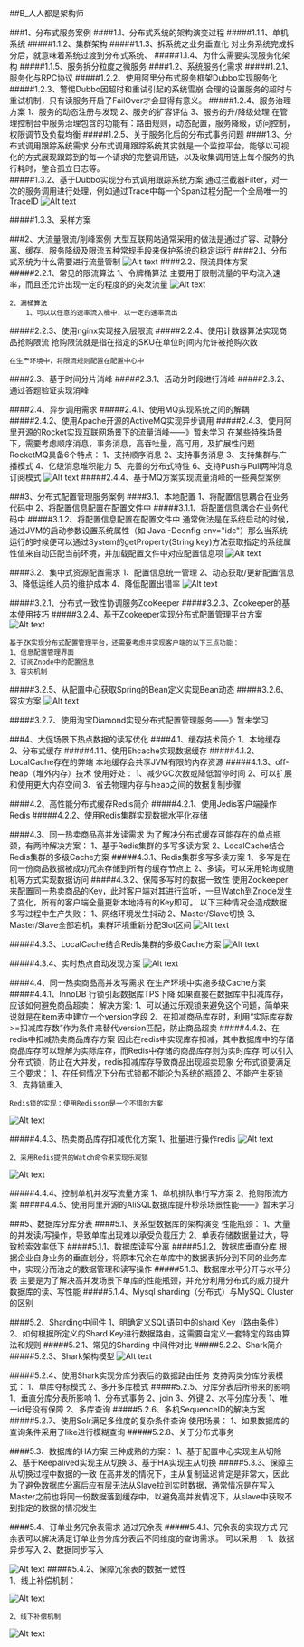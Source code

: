 

##B_人人都是架构师

###1、分布式服务案例
####1.1、分布式系统的架构演变过程
#####1.1.1、单机系统
#####1.1.2、集群架构
#####1.1.3、拆系统之业务垂直化
	对业务系统完成拆分后，就意味着系统过渡到分布式系统、
#####1.1.4、为什么需要实现服务化架构
#####1.1.5、服务拆分粒度之微服务
####1.2、系统服务化需求
#####1.2.1、服务化与RPC协议
#####1.2.2、使用阿里分布式服务框架Dubbo实现服务化
#####1.2.3、警惕Dubbo因超时和重试引起的系统雪崩
	合理的设置服务的超时与重试机制，只有读服务开启了FailOver才会显得有意义。
#####1.2.4、服务治理方案
	1、服务的动态注册与发现
	2、服务的扩容评估
	3、服务的升/降级处理
	在管理控制台中服务治理包含的功能有：路由规则，动态配置，服务降级，访问控制，权限调节及负载均衡
#####1.2.5、关于服务化后的分布式事务问题
####1.3、分布式调用跟踪系统需求
	分布式调用跟踪系统其实就是一个监控平台，能够以可视化的方式展现跟踪到的每一个请求的完整调用链，以及收集调用链上每个服务的执行耗时，整合孤立日志等。	
#####1.3.2、基于Dubbo实现分布式调用跟踪系统方案
	通过拦截器Filter，对一次的服务调用进行处理，例如通过Trace中每一个Span过程分配一个全局唯一的TraceID
![Alt text](./1565512968579.png)

#####1.3.3、采样方案

###2、大流量限流/削峰案例
	大型互联网站通常采用的做法是通过扩容、动静分离、缓存、服务降级及限流五种常规手段来保护系统的稳定运行
####2.1、分布式系统为什么需要进行流量管制
![Alt text](./1565512998306.png)
####2.2、限流具体方案
#####2.2.1、常见的限流算法
	1、令牌桶算法
		主要用于限制流量的平均流入速率，而且还允许出现一定的程度的的突发流量
![Alt text](./1565575305553.png)

	2、漏桶算法
		1、可以以任意的速率流入桶中，以一定的速率流出
#####2.2.3、使用nginx实现接入层限流
#####2.2.4、使用计数器算法实现商品抢购限流
	抢购限流就是指在指定的SKU在单位时间内允许被抢购次数

	在生产环境中，将限流规则配置在配置中心中
	
####2.3、基于时间分片消峰
#####2.3.1、活动分时段进行消峰
#####2.3.2、通过答题验证实现消峰

####2.4、异步调用需求
#####2.4.1、使用MQ实现系统之间的解耦
#####2.4.2、使用Apache开源的ActiveMQ实现异步调用
#####2.4.3、使用阿里开源的Rocket实现互联网场景下的流量消峰——》暂未学习
	在某些特殊场景下，需要考虑顺序消息，事务消息，高吞吐量，高可用，及扩展性问题
	RocketMQ具备6个特点：
	1、支持顺序消息
	2、支持事务消息
	3、支持集群与广播模式
	4、亿级消息堆积能力
	5、完善的分布式特性
	6、支持Push与Pull两种消息订阅模式
![Alt text](./1565578609698.png)
#####2.4.4、基于MQ方案实现流量消峰的一些典型案例

###3、分布式配置管理服务案例
####3.1、本地配置
	1、将配置信息耦合在业务代码中
	2、将配置信息配置在配置文件中
#####3.1.1、将配置信息耦合在业务代码中
#####3.1.2、将配置信息配置在配置文件中
	通常做法是在系统启动的时候，通过JVM的启动参数设置系统属性（如 Java -Dconfig env="idc"）那么当系统运行的时候便可以通过System的getProperty(String key)方法获取指定的系统属性值来自动匹配当前环境，并加载配置文件中对应配置信息项
![Alt text](./1565580180524.png)

####3.2、集中式资源配置需求
	1、配置信息统一管理
	2、动态获取/更新配置信息
	3、降低运维人员的维护成本
	4、降低配置出错率
![Alt text](./1565580787867.png)


#####3.2.1、分布式一致性协调服务ZooKeeper
#####3.2.3、Zookeeper的基本使用技巧
#####3.2.4、基于Zookeeper实现分布式配置管理平台方案
![Alt text](./1565592379068.png)

	基于ZK实现分布式配置管理平台，还需要考虑并实现客户端的以下三点功能：
	1、信息配置管理界面
	2、订阅Znode中的配置信息
	3、容灾机制

#####3.2.5、从配置中心获取Spring的Bean定义实现Bean动态
#####3.2.6、容灾方案
![Alt text](./1565593350590.png)

	
#####3.2.7、使用淘宝Diamond实现分布式配置管理服务——》暂未学习

###4、大促场景下热点数据的读写优化
####4.1、缓存技术简介
	1、本地缓存
	2、分布式缓存
#####4.1.1、使用Ehcache实现数据缓存
#####4.1.2、LocalCache存在的弊端
	本地缓存会共享JVM有限的内存资源
#####4.1.3、off-heap（堆外内存）技术
	使用好处：
	1、减少GC次数或降低暂停时间
	2、可以扩展和使用更大内存空间
	3、省去物理内存与heap之间的数据复制步骤

####4.2、高性能分布式缓存Redis简介
#####4.2.1、使用Jedis客户端操作Redis
#####4.2.2、使用Redis集群实现数据水平化存储

####4.3、同一热卖商品高并发读需求
	为了解决分布式缓存可能存在的单点瓶颈，有两种解决方案：
	1、基于Redis集群的多写多读方案
	2、LocalCache结合Redis集群的多级Cache方案
#####4.3.1、Redis集群多写多读方案
	1、多写是在同一份商品数据被成功冗余存储到所有的缓存节点上
	2、多读，可以采用轮询或随机等方式实现数据访问
#####4.3.2、保障多写时的数据一致性
	使用Zookeeper来配置同一热卖商品的Key，此时客户端对其进行监听，一旦Watch到Znode发生了变化，所有的客户端全量更新本地持有的Key即可。
	以下三种情况会造成数据多写过程中生产失败：
	1、网络环境发生抖动
	2、Master/Slave切换
	3、Master/Slave全部宕机，集群环境重新分配Slot区间
![Alt text](./1565599730930.png)

#####4.3.3、LocalCache结合Redis集群的多级Cache方案
![Alt text](./1565600031590.png)

	
#####4.3.4、实时热点自动发现方案
![Alt text](./1565600256230.png)


####4.4、同一热卖商品高并发写需求
	在生产环境中实施多级Cache方案
#####4.4.1、InnoDB 行锁引起数据库TPS下降
	如果直接在数据库中扣减库存，应该如何避免商品超卖：
	解决方案:
		1、可以通过乐观锁来避免这个问题，简单来说就是在item表中建立一个version字段
		2、在扣减商品库存时，利用“实际库存数>=扣减库存数”作为条件来替代version匹配，防止商品超卖
#####4.4.2、在redis中扣减热卖商品库存方案
	因此在redis中实现库存扣减，其中数据库中的存储商品库存可以理解为实际库存，而Redis中存储的商品库存则为实时库存
	可以引入分布式锁，防止在大并发，redis扣减库存导致商品出现超卖现象
	分布式锁要满足三个要求：
	1、在任何情况下分布式锁都不能沦为系统的瓶颈
	2、不能产生死锁
	3、支持锁重入
	
	Redis锁的实现：使用Redisson是一个不错的方案
![Alt text](./1565603518809.png)


#####4.4.3、热卖商品库存扣减优化方案
	1、批量进行操作redis
![Alt text](./1565603725475.png)


	2、采用Redis提供的Watch命令来实现乐观锁
![Alt text](./1565603883153.png)


#####4.4.4、控制单机并发写流量方案
	1、单机排队串行写方案
	2、抢购限流方案
#####4.4.5、使用阿里开源的AliSQL数据库提升秒杀场景性能——》暂未学习


###5、数据库分库分表
####5.1、关系型数据库的架构演变
	性能瓶颈：
	1、大量的并发读/写操作，导致单库出现难以承受负载压力
	2、单表存储数据量过大，导致检索效率低下
#####5.1.1、数据库读写分离
#####5.1.2、数据库垂直分库
	根据企业自身业务的垂直划分，将原本冗余在单库中的数据表拆分到不同的业务库中，实现分而治之的数据管理和读写操作
#####5.1.3、数据库水平分开与水平分表
	主要是为了解决高并发场景下单库的性能瓶颈，并充分利用分布式的威力提升数据库的读、写性能
#####5.1.4、Mysql sharding（分布式）与MySQL Cluster的区别

####5.2、Sharding中间件
	1、明确定义SQL语句中的shard Key（路由条件）
	2、如何根据所定义的Shard Key进行数据路由，这需要自定义一套特定的路由算法和规则
#####5.2.1、常见的Sharding 中间件对比
#####5.2.2、Shark简介
#####5.2.3、Shark架构模型
![Alt text](./1565666215066.png)

#####5.2.4、使用Shark实现分库分表后的数据路由任务
	支持两类分库分表模式：
	1、单库夺标模式
	2、多开多库模式
#####5.2.5、分库分表后所带来的影响
	1、垂直分库分表所影响
		1、分布式事务  2、join 3、外键
	2、水平分库分表
		1、唯一id号没有保障
		2、多库查询
#####5.2.6、多机SequenceID的解决方案
#####5.2.7、使用Solr满足多维度的复杂条件查询
	使用场景：
	1、如果数据库的查询条件采用了like进行模糊查询
#####5.2.8、关于分布式事务


####5.3、数据库的HA方案
	三种成熟的方案：
	1、基于配置中心实现主从切除
	2、基于Keepalived实现主从切换
	3、基于HA实现主从切换
#####5.3.3、保障主从切换过程中数据的一致
	在高并发的情况下，主从复制延迟肯定是非常大，因此为了避免数据库分离后应有层无法从Slave拉到实时数据，通常情况是在写入Master之前也将同一份数据落到缓存中，以避免高并发情况下，从slave中获取不到指定的数据的情况发生

####5.4、订单业务冗余表需求
	通过冗余表
#####5.4.1、冗余表的实现方式
	冗余表可以解决满足订单业务分库分表后不同维度的查询需求。
	可以采用：
	1、数据异步写入
	2、数据同步写入

![Alt text](./1565669062468.png)
#####5.4.2、保障冗余表的数据一致性	
	1、线上补偿机制：

![Alt text](./1565669297014.png)

	2、线下补偿机制
![Alt text](./1565676604487.png)

